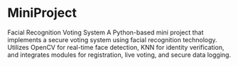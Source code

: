  # MiniProject
Facial Recognition Voting System
A Python-based mini project that implements a secure voting system using facial recognition technology. Utilizes OpenCV for real-time face detection, KNN for identity verification, and integrates modules for registration, live voting, and secure data logging.
